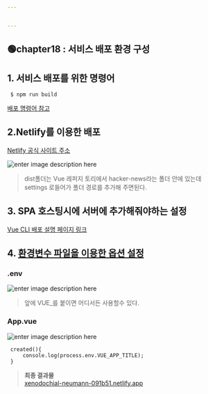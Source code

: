 ```yaml
---


---
```


<h2 id="🟢chapter18--서비스-배포-환경-구성">🟢chapter18 : 서비스 배포 환경 구성</h2>
<h2 id="서비스-배포를-위한-명령어">1. 서비스 배포를 위한 명령어</h2>
<pre><code> $ npm run build
</code></pre>
<p><a href="https://joshua1988.github.io/vue-camp/deploy/intro.html#%EB%B0%B0%ED%8F%AC-%EB%AA%85%EB%A0%B9%EC%96%B4">배포 명령어 참고</a></p>
<h2 id="netlify를-이용한-배포">2.Netlify를 이용한 배포</h2>
<p><a href="https://www.netlify.com/">Netlify 공식 사이트 주소</a></p>
<p><img src="https://ifh.cc/g/n6eYG1.jpg" alt="enter image description here"></p>
<blockquote>
<p>dist폴더는 Vue 레퍼지 토리에서 hacker-news라는 폴더 안에 있는데 settings 로들어가 폴더 경로를 추가해 주면된다.</p>
</blockquote>
<h2 id="spa-호스팅시에-서버에-추가해줘야하는-설정">3. SPA 호스팅시에 서버에 추가해줘야하는 설정</h2>
<p><a href="https://cli.vuejs.org/guide/deployment.html#netlify">Vue CLI 배포 설명 페이지 링크</a></p>
<h2 id="환경변수-파일을-이용한-옵션-설정">4. <a href="https://joshua1988.github.io/vue-camp/deploy/env-setup.html#env-%ED%8C%8C%EC%9D%BC">환경변수 파일을 이용한 옵션 설정</a></h2>
<h3 id="env">.env</h3>
<p><img src="https://ifh.cc/g/5w13pE.jpg" alt="enter image description here"></p>
<blockquote>
<p>앞에 VUE_를 붙이면 어디서든 사용할수 있다.</p>
</blockquote>
<h3 id="app.vue">App.vue</h3>
<p><img src="https://ifh.cc/g/bv1TBY.jpg" alt="enter image description here"></p>
<pre class=" language-js"><code class="prism  language-js"> <span class="token function">created</span><span class="token punctuation">(</span><span class="token punctuation">)</span><span class="token punctuation">{</span>
	 console<span class="token punctuation">.</span><span class="token function">log</span><span class="token punctuation">(</span>process<span class="token punctuation">.</span>env<span class="token punctuation">.</span>VUE_APP_TITLE<span class="token punctuation">)</span><span class="token punctuation">;</span>
 <span class="token punctuation">}</span>
</code></pre>
<blockquote>
<p><strong>최종 결과물</strong><br>
<a href="https://xenodochial-neumann-091b51.netlify.app/">xenodochial-neumann-091b51.netlify.app</a></p>
</blockquote>

